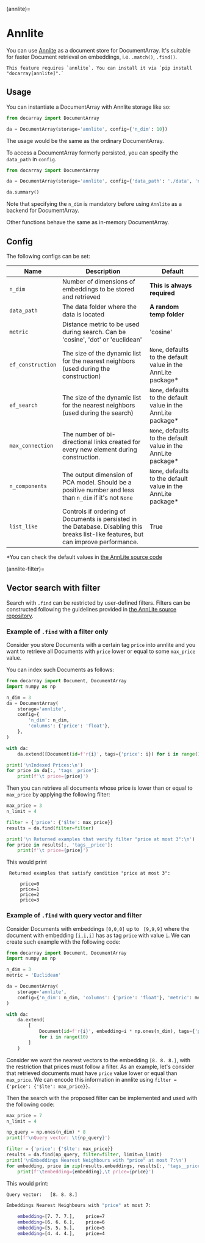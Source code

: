 (annlite)=
# Annlite

You can use [Annlite](https://github.com/jina-ai/annlite) as a document store for DocumentArray. It's suitable for faster Document retrieval on embeddings, i.e. `.match()`, `.find()`.

````{tip}
This feature requires `annlite`. You can install it via `pip install "docarray[annlite]".` 
````


## Usage

You can instantiate a DocumentArray with Annlite storage like so:

```python
from docarray import DocumentArray

da = DocumentArray(storage='annlite', config={'n_dim': 10})
```

The usage would be the same as the ordinary DocumentArray.

To access a DocumentArray formerly persisted, you can specify the `data_path` in `config`. 

```python
from docarray import DocumentArray

da = DocumentArray(storage='annlite', config={'data_path': './data', 'n_dim': 10})

da.summary()
```

Note that specifying the `n_dim` is mandatory before using `Annlite` as a backend for DocumentArray.

Other functions behave the same as in-memory DocumentArray.

## Config

The following configs can be set:

| Name              | Description                                                                                                                            | Default                                                       |
|-------------------|----------------------------------------------------------------------------------------------------------------------------------------|---------------------------------------------------------------|
| `n_dim`           | Number of dimensions of embeddings to be stored and retrieved                                                                          | **This is always required**                                   |
| `data_path`       | The data folder where the data is located                                                                                              | **A random temp folder**                                      |
| `metric`          | Distance metric to be used during search. Can be 'cosine', 'dot' or 'euclidean'                                                        | 'cosine'                                                      |
| `ef_construction` | The size of the dynamic list for the nearest neighbors (used during the construction)                                                  | `None`, defaults to the default value in the AnnLite package* |
| `ef_search`       | The size of the dynamic list for the nearest neighbors (used during the search)                                                        | `None`, defaults to the default value in the AnnLite package* |
| `max_connection`  | The number of bi-directional links created for every new element during construction.                                                  | `None`, defaults to the default value in the AnnLite package* |
| `n_components`    | The output dimension of PCA model. Should be a positive number and less than `n_dim` if it's not `None`                                | `None`, defaults to the default value in the AnnLite package* |
| `list_like`       | Controls if ordering of Documents is persisted in the Database. Disabling this breaks list-like features, but can improve performance. | True                                                          |

*You can check the default values in [the AnnLite source code](https://github.com/jina-ai/annlite/blob/main/annlite/core/index/hnsw/index.py)

(annlite-filter)=
## Vector search with filter

Search with `.find` can be restricted by user-defined filters.
Filters can be constructed following the guidelines provided in [the AnnLite source repository](https://github.com/jina-ai/annlite).

### Example of `.find` with a filter only


Consider you store Documents with a certain tag `price` into annlite and you want to retrieve all Documents
with `price`  lower or equal to  some `max_price` value.


You can index such Documents as follows:
```python
from docarray import Document, DocumentArray
import numpy as np

n_dim = 3
da = DocumentArray(
    storage='annlite',
    config={
        'n_dim': n_dim,
        'columns': {'price': 'float'},
    },
)

with da:
    da.extend([Document(id=f'r{i}', tags={'price': i}) for i in range(10)])

print('\nIndexed Prices:\n')
for price in da[:, 'tags__price']:
    print(f'\t price={price}')
```

Then you can retrieve all documents whose price is lower than or equal to `max_price` by applying the following
filter:

```python
max_price = 3
n_limit = 4

filter = {'price': {'$lte': max_price}}
results = da.find(filter=filter)

print('\n Returned examples that verify filter "price at most 3":\n')
for price in results[:, 'tags__price']:
    print(f'\t price={price}')
```

This would print

```
 Returned examples that satisfy condition "price at most 3":

	 price=0
	 price=1
	 price=2
	 price=3
```

### Example of `.find` with query vector and filter

Consider Documents with embeddings `[0,0,0]` up to ` [9,9,9]` where the document with embedding `[i,i,i]`
has as tag `price` with value `i`. We can create such example with the following code:


```python
from docarray import Document, DocumentArray
import numpy as np

n_dim = 3
metric = 'Euclidean'

da = DocumentArray(
    storage='annlite',
    config={'n_dim': n_dim, 'columns': {'price': 'float'}, 'metric': metric},
)

with da:
    da.extend(
        [
            Document(id=f'r{i}', embedding=i * np.ones(n_dim), tags={'price': i})
            for i in range(10)
        ]
    )
```

Consider we want the nearest vectors to the embedding `[8. 8. 8.]`, with the restriction that
prices must follow a filter. As an example, let's consider that retrieved documents must have `price` value lower
or equal than `max_price`. We can encode this information in annlite using `filter = {'price': {'$lte': max_price}}`.

Then the search with the proposed filter can be implemented and used with the following code:

```python
max_price = 7
n_limit = 4

np_query = np.ones(n_dim) * 8
print(f'\nQuery vector: \t{np_query}')

filter = {'price': {'$lte': max_price}}
results = da.find(np_query, filter=filter, limit=n_limit)
print('\nEmbeddings Nearest Neighbours with "price" at most 7:\n')
for embedding, price in zip(results.embeddings, results[:, 'tags__price']):
    print(f'\tembedding={embedding},\t price={price}')
```

This would print:

```bash
Query vector: 	[8. 8. 8.]

Embeddings Nearest Neighbours with "price" at most 7:

	embedding=[7. 7. 7.],	 price=7
	embedding=[6. 6. 6.],	 price=6
	embedding=[5. 5. 5.],	 price=5
	embedding=[4. 4. 4.],	 price=4
 ```
